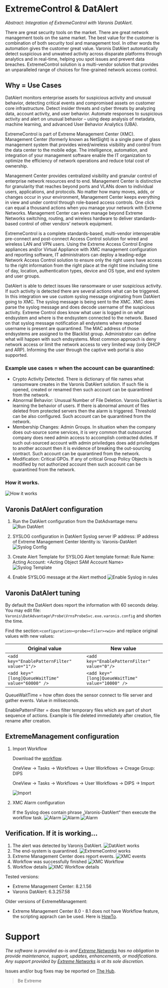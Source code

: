 # ExtremeControl & DatAlert

_Abstract: Integration of ExtremeControl with Varonis DatAlert._

There are great security tools on the market. There are great network management tools on the same market. The best value for the customer is combination of both security tool and management tool. In other words the automation gives the customer great value. Varonis DatAlert automatically detect suspicious and unwatned activity across disparate platforms through analytics and in real-time, helping you spot issues and prevent data breaches. ExtremeControl solution is a multi-vendor solution that provides an unparalleled range of choices for fine-grained network access control.

## Why = Use Cases

DatAlert monitors enterprise assets for suspicious activity and unusual behavior, detecting critical events and compromised assets on customer core infrastructure. 
Detect insider threats and cyber threats by analyzing data, account activity, and user behavior. Automate responses to suspicious activity and alert on unusual behavior – using deep analysis of metadata, machine learning, and advanced User Behavior Analytics (UBA).

ExtremeControl is part of Extreme Management Center (XMC). Management Center (formerly known as NetSight) is a single pane of glass management system that provides wired/wireless visibility and control from the data center to the mobile edge. The intelligence, automation, and integration of your management software enable the IT organization to optimize the efficiency of network operations and reduce total cost of ownership.

Management Center provides centralized visibility and granular control of enterprise network resources end to end. Management Center is distinctive for granularity that reaches beyond ports and VLANs down to individual users, applications, and protocols. No matter how many moves, adds, or changes occur in your environment, Management Center keeps everything in view and under control through role-based access controls. One click can equal a thousand actions when you manage your network with Extreme Networks. Management Center can even manage beyond Extreme Networks switching, routing, and wireless hardware to deliver standards-based control of other vendors’ network equipment.

ExtremeControl is a complete standards-based, multi-vendor interoperable pre-connect and post-connect Access Control solution for wired and wireless LAN and VPN users. Using the Extreme Access Control Engine appliances and/or Virtual Appliance with XMC management configuration and reporting software, IT administrators can deploy a leading-edge Network Access Control solution to ensure only the right users have access to the right information from the right place at the right time including time of day, location, authentication types, device and OS type, and end system and user groups.

DatAlert is able to detect issues like ransomware or user suspicious activity. If such activity is detected there are several actions what can be triggered. In this integration we use custom syslog message originating from DatAlert going to XMC. The syslog message is being sent to the XMC. XMC does parse the syslog message and does decode username of the suspicious activity. Extreme Control does know what user is logged in on what endsystem and where is the endsystem connected to the network. Based on that syslog message notification all endystems where reported username is present are quarantined. The MAC address of those endsystems are assigned to the Blacklist group. Administrator can define what will happen with such endsystems. Most common approach is deny network access or limit the network access to very limited way (only DHCP and ARP). Informing the user through the captive web portal is also supported.

### Example use cases = when the account can be quarantined:
* Crypto Activity Detected. There is dictionary of file names what ransomware creates in the Varonis DatAlert solution. If such file is opened, created or renamed then such account can be quarantined from the network.
* Abnormal Behavior: Unusual Number of File Deletion. Varonis DatAlert is learning the behavior of users. If there is abnormal amount of files deleted from protected servers then the alarm is triggered. Threshold can be also configured. Such account can be quarantined from the network.
* Membership Changes: Admin Groups. In situation when the company does out-source some services, it is very common that outsourced company does need admin access to accomplish contracted duties. If such out-sourced account with admin priviledges does add priviledges to another account then it is evidence of breaking the out-sourcing contract. Such account can be quarantined from the network.
* Modification: Critical GPOs. If any of critical Group Policy Objects is modified by not authorized account then such account can be quarantined from the network.

### How it works.
![How it works](files/HowItWorks.png "How it works")

## Varonis DatAlert configuration
1. Run the  DatAlert configuration from the DatAdvantage menu
![Run DatAlert](files/RunDatAlert.jpg "Run DatAlert")

2. SYSLOG configuration in DatAlert
Syslog server IP address: IP address of Extreme Management Center
Identity is: Varonis-DatAlert
![Syslog Config](files/SyslogConfig.png "Syslog Config")

3. Create Alert Template for SYSLOG
Alert template format: Rule Name: <Rule Name> Acting Account: <Acting Object Domain Name>\<Acting Object SAM Account Name>
![Syslog Template](files/SyslogTemplate.jpg "Syslog Template")

4. Enable SYSLOG message at the Alert method
![Enable Syslog in rules](files/EnableSyslog.png "Enable Syslog in rules")

## Varonis DatAlert tuning
By default the DatAlert does report the information with 60 seconds delay. You may edit file: `Varonis\DatAdvantage\Probe\VrnsProbeSvc.exe.varonis.config` and shorten the time.

Find the section:`<configuration><probe><filer><win>` and replace original values with new values:

| Original value | New value |
| -------------- | --------- |
| `<add key="EnablePatternFilter" value="1"/>` | `<add key="EnablePatternFilter" value="0"/>` |
| `<add key="[long]QueueWaitTime" value="60000" />` | `<add key="[long]QueueWaitTime" value="10000" />` |

QueueWaitTime = how often does the sensor connect to file server and gather events. Value in miliseconds.

EnablePatternFilter = does filter temporary files which are part of short sequence of actions. Example is file deleted immediately after creation, file rename after creation.

## ExtremeManagement configuration
1. Import Workflow

   Download the [workflow](files/DatAlertWorkflow.xwf?raw=true).

   OneView -> Tasks -> Workflows -> User Workflows -> Creage Group: DIPS

   OneView -> Tasks -> Workflows -> User Workflows -> DIPS -> Import

   ![Import](files/WorkflowImport.PNG "Import")

2. XMC Alarm configuration

   If the Syslog does contain phrase „Varonis-DatAlert“ then execute the workflow task.
   ![Alarm](files/Alarm1.PNG "Alarm")
   ![Alarm](files/Alarm2.PNG "Alarm")
   ![Alarm](files/Alarm3.PNG "Alarm")

## Verification. If it is working...
1. The alert was detected by Varonis DatAlert.
![DatAlert works](files/Verification1.PNG "DatAlert works")
2. The end-system is quarantined.
![ExtremeControl works](files/Verification2.PNG "ExtremeControl works")
3. Extreme Management Center does report events.
![XMC events](files/Verification3.PNG "XMC events")
4. Workflow was successfully finished
![XMC Workflow](files/Verification4.PNG "XMC Workflow")
5. Workflow details
![XMC Workflow details](files/Verification5.PNG "XMC Workflow details")

Tested versions:
* Extreme Management Center: 8.2.1.56
* Varonis DatAlert: 6.3.257.58

Older versions of ExtremeManagement:
* Extreme Management Center 8.0 - 8.1 does not have Workflow feature, the scripting apprach can be used. Here is [HowTo](files/ExtremeControl_DatAlert.pdf?raw=true).

# Support
_The software is provided as-is and [Extreme Networks](http://www.extremenetworks.com/) has no obligation to provide maintenance, support, updates, enhancements, or modifications. Any support provided by [Extreme Networks](http://www.extremenetworks.com/) is at its sole discretion._

Issues and/or bug fixes may be reported on [The Hub](https://community.extremenetworks.com/extreme).

>Be Extreme
